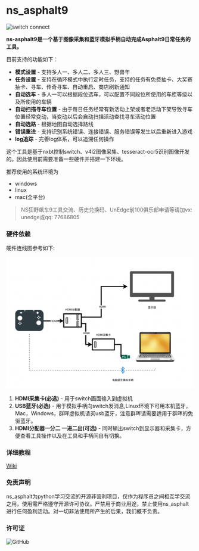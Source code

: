 # ns_asphalt9

![switch connect](https://github.com/codehai/ns_asphalt9/blob/main/images/ui.jpg?raw=true)

**ns-asphalt9是一个基于图像采集和蓝牙模拟手柄自动完成Asphalt9日常任务的工具。**

目前支持的功能如下：

* **模式设置** - 支持多人一、多人二、多人三、野兽年
* **任务设置** - 支持在循环模式中执行定时任务，支持的任务有免费抽卡、大奖赛抽卡、寻车、传奇寻车、自动重启、商店刷新通知
* **自动选车** - 多人一可以根据段位选车，可以配置不同段位所使用的车库等级以及所使用的车辆
* **自动扫描寻车位置** - 由于每日任务经常有新活动上架或者老活动下架导致寻车位置经常变动，当变动以后会自动扫描活动查找寻车活动位置
* **自动选路** - 根据地图自动选择路线
* **错误重进** - 支持识别系统错误、连接错误、服务错误等发生以后重新进入游戏
* **log追踪** - 完善log体系，可以追溯任何操作

这个工具是基于nxbt控制switch、v4l2图像采集、tesseract-ocr5识别图像开发的。因此使用前需要准备一些硬件并搭建一下环境。

推荐使用的系统环境为

* windows
* linux
* mac(全平台)

> NS狂野飙车9工具交流、历史兑换码、UnEdge前100俱乐部申请等请加vx: unedge或qq: 77686805

### 硬件依赖

硬件连线图参考如下:

![switch connect](https://github.com/codehai/ns_asphalt9/blob/main/images/switch_nxbt.png?raw=true)

1. **HDMI采集卡(必选)** - 用于switch画面输入到虚拟机
2. **USB蓝牙(必选)** - 用于模拟手柄向switch发消息,Linux环境下可用本机蓝牙，Mac，Windows，群晖虚拟机请买usb蓝牙，注意群晖请需要适用于群晖的免驱蓝牙。
3. **HDMI分配器一分二 一进二出(可选)** - 同时输出switch到显示器和采集卡，方便查看工具操作以及在工具和手柄间自有切换。

### 详细教程

[Wiki](https://docs.qq.com/aio/DWHFrVHlxV1ZVWU1p)

### 免责声明

ns_asphalt为python学习交流的开源非营利项目，仅作为程序员之间相互学交流之用，使用需严格遵守开源许可协议。严禁用于商业用途，禁止使用ns_asphalt进行任何盈利活动。对一切非法使用所产生的后果，我们概不负责。

### 许可证

![GitHub](https://img.shields.io/github/license/codehai/ns_asphalt9.svg)
